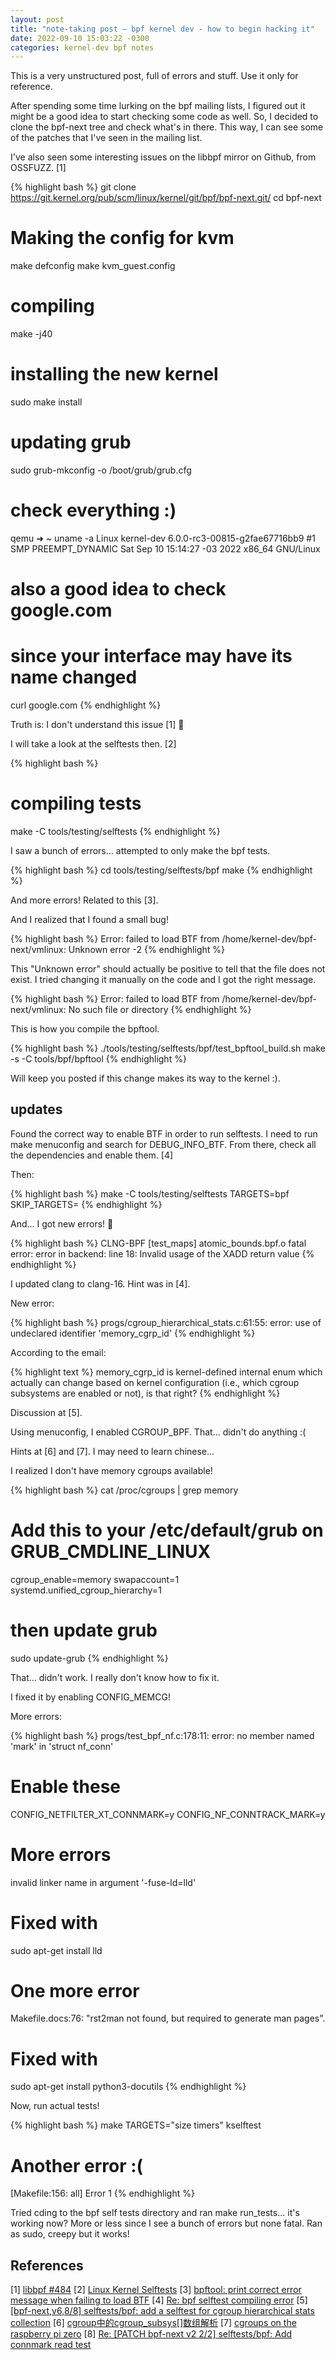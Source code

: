 ```yaml
---
layout: post
title: "note-taking post – bpf kernel dev - how to begin hacking it"
date: 2022-09-10 15:03:22 -0300
categories: kernel-dev bpf notes
---
```


This is a very unstructured post, full of errors and stuff. Use it only for reference.

After spending some time lurking on the bpf mailing lists, I figured out it might be a good idea to start checking some code as well.
So, I decided to clone the bpf-next tree and check what's in there. This way, I can see some of the patches that I've seen in the mailing list. 

I've also seen some interesting issues on the libbpf mirror on Github, from OSSFUZZ. [1]

{% highlight bash %}
git clone https://git.kernel.org/pub/scm/linux/kernel/git/bpf/bpf-next.git/
cd bpf-next
# Making the config for kvm
make defconfig
make kvm_guest.config
# compiling
make -j40
# installing the new kernel
sudo make install
# updating grub
sudo grub-mkconfig -o /boot/grub/grub.cfg

# check everything :)
qemu ➜  ~ uname -a
Linux kernel-dev 6.0.0-rc3-00815-g2fae67716bb9 #1 SMP PREEMPT_DYNAMIC Sat Sep 10 15:14:27 -03 2022 x86_64 GNU/Linux

# also a good idea to check google.com
# since your interface may have its name changed
curl google.com
{% endhighlight %}

Truth is: I don't understand this issue [1] 🤡

I will take a look at the selftests then. [2]

{% highlight bash %}
# compiling tests
make -C tools/testing/selftests
{% endhighlight %}

I saw a bunch of errors... attempted to only make the bpf tests.

{% highlight bash %}
cd tools/testing/selftests/bpf
make
{% endhighlight %}

And more errors! Related to this [3].

And I realized that I found a small bug! 

{% highlight bash %}
Error: failed to load BTF from /home/kernel-dev/bpf-next/vmlinux: Unknown error -2
{% endhighlight %}

This "Unknown error" should actually be positive to tell that the file does not exist. I tried changing it manually on the code and I got the right message.

{% highlight bash %}
Error: failed to load BTF from /home/kernel-dev/bpf-next/vmlinux: No such file or directory
{% endhighlight %}

This is how you compile the bpftool.

{% highlight bash %}
./tools/testing/selftests/bpf/test_bpftool_build.sh
make -s -C tools/bpf/bpftool
{% endhighlight %}

Will keep you posted if this change makes its way to the kernel :).

## updates

Found the correct way to enable BTF in order to run selftests. I need to run make menuconfig and search for DEBUG_INFO_BTF. 
From there, check all the dependencies and enable them. [4]

Then: 

{% highlight bash %}
make -C tools/testing/selftests TARGETS=bpf SKIP_TARGETS=
{% endhighlight %}

And... I got new errors! 🫠

{% highlight bash %}
  CLNG-BPF [test_maps] atomic_bounds.bpf.o
fatal error: error in backend: line 18: Invalid usage of the XADD return value
{% endhighlight %}

I updated clang to clang-16. Hint was in [4].

New error:

{% highlight bash %}
progs/cgroup_hierarchical_stats.c:61:55: error: use of undeclared identifier 'memory_cgrp_id'
{% endhighlight %}

According to the email:

{% highlight text %}
memory_cgrp_id is kernel-defined internal enum which actually can
change based on kernel configuration (i.e., which cgroup subsystems
are enabled or not), is that right?
{% endhighlight %}

Discussion at [5].

Using menuconfig, I enabled CGROUP_BPF. That... didn't do anything :(

Hints at [6] and [7]. I may need to learn chinese...

I realized I don't have memory cgroups available! 

{% highlight bash %}
cat /proc/cgroups | grep memory

# Add this to your /etc/default/grub on GRUB_CMDLINE_LINUX
cgroup_enable=memory swapaccount=1 systemd.unified_cgroup_hierarchy=1

# then update grub
sudo update-grub
{% endhighlight %}

That... didn't work. I really don't know how to fix it. 

I fixed it by enabling CONFIG_MEMCG! 

More errors:  

{% highlight bash %}
progs/test_bpf_nf.c:178:11: error: no member named 'mark' in 'struct nf_conn'

# Enable these
CONFIG_NETFILTER_XT_CONNMARK=y
CONFIG_NF_CONNTRACK_MARK=y

# More errors
invalid linker name in argument '-fuse-ld=lld'
# Fixed with
sudo apt-get install lld

# One more error
Makefile.docs:76: "rst2man not found, but required to generate man pages".
# Fixed with 
sudo apt-get install python3-docutils
{% endhighlight %}

Now, run actual tests!

{% highlight bash %}
make TARGETS="size timers" kselftest

# Another error :(
[Makefile:156: all] Error 1
{% endhighlight %}

Tried cding to the bpf self tests directory and ran make run_tests... it's working now? More or less since I see a bunch of errors but none fatal. Ran as sudo, creepy but it works!

## References

\[1] [libbpf #484](https://github.com/libbpf/libbpf/issues/484)
\[2] [Linux Kernel Selftests](https://static.lwn.net/kerneldoc/dev-tools/kselftest.html)
\[3] [bpftool: print correct error message when failing to load BTF](https://patchwork.ozlabs.org/project/netdev/patch/20200525135421.4154-1-tklauser@distanz.ch/)
\[4] [Re: bpf selftest compiling error](https://lore.kernel.org/bpf/YoX97QJ976GelRw6@myrica/)
\[5] [[bpf-next,v6,8/8] selftests/bpf: add a selftest for cgroup hierarchical stats collection](https://patchwork.kernel.org/project/netdevbpf/patch/20220801175407.2647869-9-haoluo@google.com/)
\[6] [cgroup中的cgroup_subsys[]数组解析](https://blog.csdn.net/wennuanddianbo/article/details/71244276)
\[7] [cgroups on the raspberry pi zero](https://downey.io/blog/exploring-cgroups-raspberry-pi/)
\[8] [Re: [PATCH bpf-next v2 2/2] selftests/bpf: Add connmark read test](https://lore.kernel.org/bpf/a2c064c4-4dd6-4f36-a00f-d1fab9e56bd4@www.fastmail.com/)
